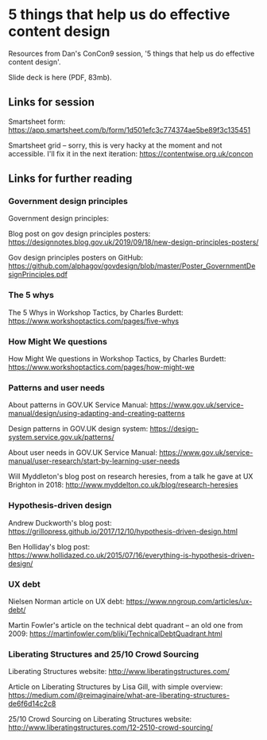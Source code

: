 # 5 things that help us do effective content design
Resources from Dan's ConCon9 session, '5 things that help us do effective content design'.

Slide deck is here (PDF, 83mb).

## Links for session

Smartsheet form: https://app.smartsheet.com/b/form/1d501efc3c774374ae5be89f3c135451

Smartsheet grid – sorry, this is very hacky at the moment and not accessible. I'll fix it in the next iteration: https://contentwise.org.uk/concon


## Links for further reading

### Government design principles

Government design principles: 

Blog post on gov design principles posters: https://designnotes.blog.gov.uk/2019/09/18/new-design-principles-posters/

Gov design principles posters on GitHub: https://github.com/alphagov/govdesign/blob/master/Poster_GovernmentDesignPrinciples.pdf


### The 5 whys

The 5 Whys in Workshop Tactics, by Charles Burdett: https://www.workshoptactics.com/pages/five-whys


### How Might We questions

How Might We questions in Workshop Tactics, by Charles Burdett: https://www.workshoptactics.com/pages/how-might-we


### Patterns and user needs

About patterns in GOV.UK Service Manual: https://www.gov.uk/service-manual/design/using-adapting-and-creating-patterns

Design patterns in GOV.UK design system: https://design-system.service.gov.uk/patterns/

About user needs in GOV.UK Service Manual: https://www.gov.uk/service-manual/user-research/start-by-learning-user-needs

Will Myddleton's blog post on research heresies, from a talk he gave at UX Brighton in 2018: http://www.myddelton.co.uk/blog/research-heresies


### Hypothesis-driven design

Andrew Duckworth's blog post: https://grillopress.github.io/2017/12/10/hypothesis-driven-design.html

Ben Holliday's blog post: https://www.hollidazed.co.uk/2015/07/16/everything-is-hypothesis-driven-design/


### UX debt

Nielsen Norman article on UX debt: https://www.nngroup.com/articles/ux-debt/

Martin Fowler's article on the technical debt quadrant – an old one from 2009: https://martinfowler.com/bliki/TechnicalDebtQuadrant.html


### Liberating Structures and 25/10 Crowd Sourcing

Liberating Structures website: http://www.liberatingstructures.com/

Article on Liberating Structures by Lisa Gill, with simple overview: https://medium.com/@reimaginaire/what-are-liberating-structures-de6f6d14c2c8

25/10 Crowd Sourcing on Liberating Structures website: http://www.liberatingstructures.com/12-2510-crowd-sourcing/

